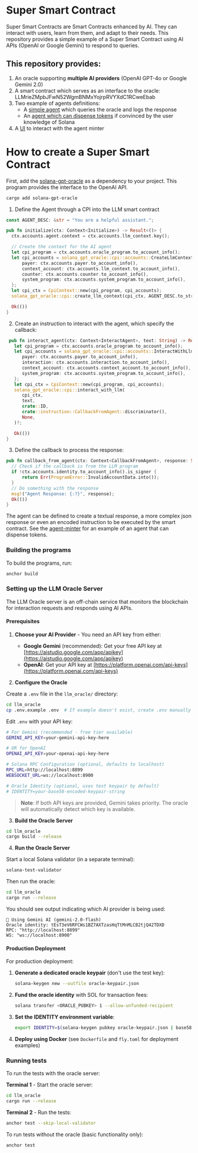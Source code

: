 # Super Smart Contract

Super Smart Contracts are Smart Contracts enhanced by AI. They can interact with users, learn from them, and adapt to their needs. This repository provides a simple example of a Super Smart Contract using AI APIs (OpenAI or Google Gemini) to respond to queries.


## This repository provides:

1. An oracle supporting **multiple AI providers** (OpenAI GPT-4o or Google Gemini 2.0)
2. A smart contract which serves as an interface to the oracle: LLMrieZMpbJFwN52WgmBNMxYojrpRVYXdC1RCweEbab
3. Two example of agents definitions:
   - A [simple agent](./programs/simple-agent) which queries the oracle and logs the response
   - An [agent which can dispense tokens](./programs/agent-minter) if convinced by the user knowledge of Solana
4. A [UI](./app) to interact with the agent minter


# How to create a Super Smart Contract

First, add the [solana-gpt-oracle](./programs/solana-gpt-oracle) as a dependency to your project. This program provides the interface to the OpenAI API.

```bash
cargo add solana-gpt-oracle
```

1. Define the Agent through a CPI into the LLM smart contract 

```rust
const AGENT_DESC: &str = "You are a helpful assistant.";

pub fn initialize(ctx: Context<Initialize>) -> Result<()> {
  ctx.accounts.agent.context = ctx.accounts.llm_context.key();

  // Create the context for the AI agent
  let cpi_program = ctx.accounts.oracle_program.to_account_info();
  let cpi_accounts = solana_gpt_oracle::cpi::accounts::CreateLlmContext {
      payer: ctx.accounts.payer.to_account_info(),
      context_account: ctx.accounts.llm_context.to_account_info(),
      counter: ctx.accounts.counter.to_account_info(),
      system_program: ctx.accounts.system_program.to_account_info(),
  };
  let cpi_ctx = CpiContext::new(cpi_program, cpi_accounts);
  solana_gpt_oracle::cpi::create_llm_context(cpi_ctx, AGENT_DESC.to_string())?;

  Ok(())
}
```

2. Create an instruction to interact with the agent, which specify the callback:

```rust
 pub fn interact_agent(ctx: Context<InteractAgent>, text: String) -> Result<()> {
   let cpi_program = ctx.accounts.oracle_program.to_account_info();
   let cpi_accounts = solana_gpt_oracle::cpi::accounts::InteractWithLlm {
      payer: ctx.accounts.payer.to_account_info(),
      interaction: ctx.accounts.interaction.to_account_info(),
      context_account: ctx.accounts.context_account.to_account_info(),
      system_program: ctx.accounts.system_program.to_account_info(),
   };
   let cpi_ctx = CpiContext::new(cpi_program, cpi_accounts);
   solana_gpt_oracle::cpi::interact_with_llm(
      cpi_ctx,
      text,
      crate::ID,
      crate::instruction::CallbackFromAgent::discriminator(),
      None,
   )?;

   Ok(())
}
```

3. Define the callback to process the response:

```rust
pub fn callback_from_agent(ctx: Context<CallbackFromAgent>, response: String) -> Result<()> {
  // Check if the callback is from the LLM program
  if !ctx.accounts.identity.to_account_info().is_signer {
      return Err(ProgramError::InvalidAccountData.into());
  }
  // Do something with the response
  msg!("Agent Response: {:?}", response);
  Ok(())
}
```

The agent can be defined to create a textual response, a more complex json response or even an encoded instruction to be executed by the smart contract. See the [agent-minter](./programs/agent-minter) for an example of an agent that can dispense tokens.

### Building the programs

To build the programs, run:

```bash
anchor build
```

### Setting up the LLM Oracle Server

The LLM Oracle server is an off-chain service that monitors the blockchain for interaction requests and responds using AI APIs.

#### Prerequisites

1. **Choose your AI Provider** - You need an API key from either:
   - **Google Gemini** (recommended): Get your free API key at [https://aistudio.google.com/app/apikey](https://aistudio.google.com/app/apikey)
   - **OpenAI**: Get your API key at [https://platform.openai.com/api-keys](https://platform.openai.com/api-keys)

2. **Configure the Oracle**

Create a `.env` file in the `llm_oracle/` directory:

```bash
cd llm_oracle
cp .env.example .env  # If example doesn't exist, create .env manually
```

Edit `.env` with your API key:

```bash
# For Gemini (recommended - free tier available)
GEMINI_API_KEY=your-gemini-api-key-here

# OR for OpenAI
OPENAI_API_KEY=your-openai-api-key-here

# Solana RPC Configuration (optional, defaults to localhost)
RPC_URL=http://localhost:8899
WEBSOCKET_URL=ws://localhost:8900

# Oracle Identity (optional, uses test keypair by default)
# IDENTITY=your-base58-encoded-keypair-string
```

> **Note**: If both API keys are provided, Gemini takes priority. The oracle will automatically detect which key is available.

3. **Build the Oracle Server**

```bash
cd llm_oracle
cargo build --release
```

4. **Run the Oracle Server**

Start a local Solana validator (in a separate terminal):
```bash
solana-test-validator
```

Then run the oracle:
```bash
cd llm_oracle
cargo run --release
```

You should see output indicating which AI provider is being used:
```
🤖 Using Gemini AI (gemini-2.0-flash)
Oracle identity: tEsT3eV6RFCWs1BZ7AXTzasHqTtMnMLCB2tjQ42TDXD
RPC: "http://localhost:8899"
WS: "ws://localhost:8900"
```

#### Production Deployment

For production deployment:

1. **Generate a dedicated oracle keypair** (don't use the test key):
   ```bash
   solana-keygen new --outfile oracle-keypair.json
   ```

2. **Fund the oracle identity** with SOL for transaction fees:
   ```bash
   solana transfer <ORACLE_PUBKEY> 1 --allow-unfunded-recipient
   ```

3. **Set the IDENTITY environment variable**:
   ```bash
   export IDENTITY=$(solana-keygen pubkey oracle-keypair.json | base58)
   ```

4. **Deploy using Docker** (see `Dockerfile` and `fly.toml` for deployment examples)

### Running tests

To run the tests with the oracle server:

**Terminal 1** - Start the oracle server:
```bash
cd llm_oracle
cargo run --release
```

**Terminal 2** - Run the tests:
```bash
anchor test --skip-local-validator
```

To run tests without the oracle (basic functionality only):
```bash
anchor test
```
